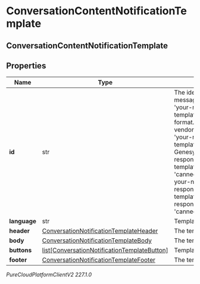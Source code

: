 # ConversationContentNotificationTemplate

## ConversationContentNotificationTemplate

## Properties

|Name | Type | Description | Notes|
|------------ | ------------- | ------------- | -------------|
| **id** | str | The identifier of the message template in &#39;your-namespace@your-template-id/name&#39; format. For External vendor (e.g WhatsApp), &#39;your-namespace@your-template-name&#39;. For GenesysCloud canned response message template use &#39;cannedresponse&#39; as your-namespace and use response ID as your-template-id (e.g. response ID&#x3D;1234 then &#39;cannedresponse@1234&#39;) | [optional] |
| **language** | str | Template language. | [optional] |
| **header** | [ConversationNotificationTemplateHeader](ConversationNotificationTemplateHeader) | The template header. | [optional] |
| **body** | [ConversationNotificationTemplateBody](ConversationNotificationTemplateBody) | The template body. | |
| **buttons** | [list[ConversationNotificationTemplateButton]](ConversationNotificationTemplateButton) | Template buttons | [optional] |
| **footer** | [ConversationNotificationTemplateFooter](ConversationNotificationTemplateFooter) | The template footer. | [optional] |



_PureCloudPlatformClientV2 227.1.0_
